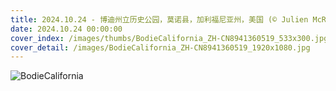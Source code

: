 ```yaml
---
title: 2024.10.24 - 博迪州立历史公园，莫诺县，加利福尼亚州，美国 (© Julien McRoberts/Tetra Images, LLC/Alamy Stock Photo)
date: 2024.10.24 00:00:00
cover_index: /images/thumbs/BodieCalifornia_ZH-CN8941360519_533x300.jpg
cover_detail: /images/BodieCalifornia_ZH-CN8941360519_1920x1080.jpg
---
```


![BodieCalifornia](/images/BodieCalifornia_ZH-CN8941360519_1920x1080.jpg)
